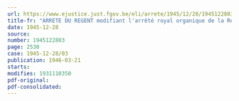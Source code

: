 ```yaml
---
url: https://www.ejustice.just.fgov.be/eli/arrete/1945/12/28/1945122803/justel
title-fr: "ARRETE DU REGENT modifiant l'arrêté royal organique de la Régie du Travail pénitentiaire, en date du 3 novembre 1931"
date: 1945-12-28
source:
number: 1945122803
page: 2530
case: 1945-12-28/03
publication: 1946-03-21
starts:
modifies: 1931110350
pdf-original:
pdf-consolidated:
---
```


